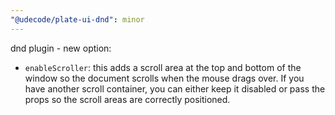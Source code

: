 ```yaml
---
"@udecode/plate-ui-dnd": minor
---
```


dnd plugin - new option:
- `enableScroller`: this adds a scroll area at the top and bottom of the window so the document scrolls when the mouse drags over. If you have another scroll container, you can either keep it disabled or pass the props so the scroll areas are correctly positioned.
